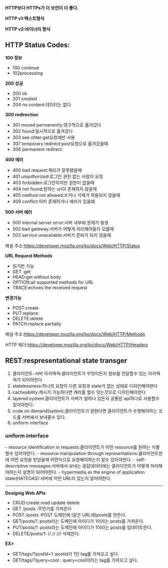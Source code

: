 **HTTP보다 HTTPs가 더 보안이 더 좋다.**

**HTTP v1:텍스트형식**

**HTTP v2:바이너리 형식**

<h2>HTTP Status Codes:</h2>

**100 정보** 
- 100 continue
- 102processing

**200 성공** 
- 200 ok 
- 201 created 
- 204 no content:데이터는 없다

**300 redirection**
- 301 moved permanently:영구적으로 옮겨갔다 
- 302 found:일시적으로 옮겨갔다 
- 303 see ohter:get요청에만 사용 
- 307 temporary redirect:post요청으로 옮겨갔을때  
- 308 permanent redirect:

**400 에러** 
- 400 bad request:쿼리가 잘못됐을때 
- 401 unauthorized:로그인 권한 없는 사람이 요청 
- 403 forbidden:로그인하지만 권한이 없을때 
- 404 not found:원하는 url이 존재하지 않을때 
- 405 method not allowed:쓰거나 삭제가 허용되지 않을때 
- 409 conflict:이미 존재하거나 에러가 있을떄

**500 서버 에러**
- 500 internal server error:서버 내부에 문제가 발생 
- 502 bad gateway:서버가 어떻게 처리해야될지 모를때 
- 503 service unavailable:서버가 준비가 되지 않을때

해설 주소:https://developer.mozilla.org/ko/docs/Web/HTTP/Status 


**URL Request Methods**
- 읽기만 가능
 - GET :get
 - HEAD:get without body
 - OPTION:all supported methods for URL
 - TRACE:echoes the received request

**변경가능**
- POST:create
- PUT:replace
- DELETE:delete
- PATCH:replace partially

해설 주소:https://developer.mozilla.org/ko/docs/Web/HTTP/Methods 


HTTP 헤더:https://developer.mozilla.org/ko/docs/Web/HTTP/Headers 




<h2>REST:respresentational state transger</h2>
 
 1. 클라이언트-서버 아키텍쳐:클라이언트가 무엇이든지 정보를 전달할수 있는 아키텍쳐가 되어야한다
 2. statelessness:하나의 요청이 다른 요청과 state가 없는 상태로 디자인해야한다
 3. cacheability:캐시가 가능하다면 캐리를 할수 잇는것으로 디자인해야한다
 4. layered system:클리이언트가 서버가 얼마나 있든지 공통된 api하나로 사용할수 있어야한다.
 5. code on demand(option):클리이언트가 원한다면 클라이언트가 수행해야하는 코드를 서버에서 보내줄수 있다.
 6. uniform interface

<h3>uniform interface</h3>
 - resource identification in requests:클라이언트가 어떤 resource를 원하는 식별할수 있어야한다.
 - resource manipulation through representations:클라이언트한테 어떤 요청을 받았을때 어떤식으로 요청해야하는지 알수 있어야한다.
 - self-descriptive messages:서버에서 보내는 응답데이터에는 클라이언트가 어떻게 처리해야하는지 설명이 되어야한다.
 - hypermedia as the engine of application state(HATEOAS):서버에 어떤 URL이 있는지 알아야한다.

--------------------------------------------------------------------------------------------------------------------------------------

**Designig Web APIs**
 - CRUD:create read update delete
 - GET /posts :무언가를 가져온다
 - POST /posts :POST 도메인에 (같은 URL에)posts를 만든다.
 - GET/posts/1 :posts라는 도메인에 아이디가 1이라는 posts를 가져온다.
 - PUT/posts/1 :posts라는 도메인에 아이디가 1이라는 posts를 업데이트한다.
 - DELETE/posts/1: //          //              ///         삭제한다.

**EX>**
- GET/tags/?postld=1 :postid가 1인 tag를 가져오고 싶다.
- GET/tags/?query=cool : query=cool이라는 tag를 가져오고 싶다.





